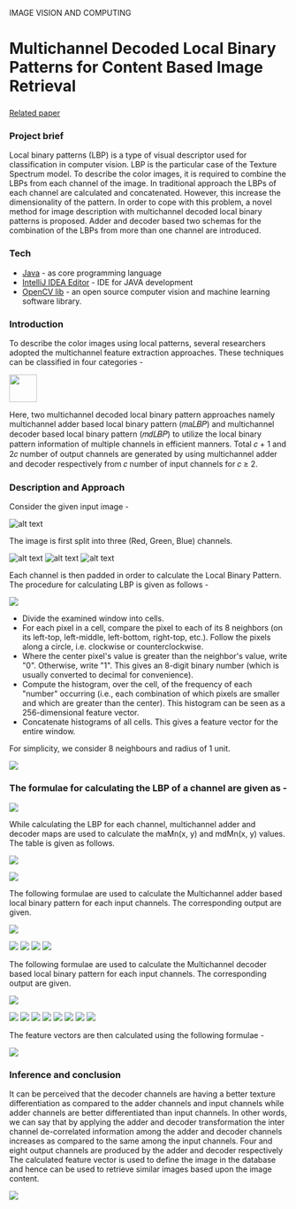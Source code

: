 IMAGE VISION AND COMPUTING

# Multichannel Decoded Local Binary Patterns for Content Based Image Retrieval 

###
[Related paper](http://ieeexplore.ieee.org/document/7486086/?reload=true)

### Project brief
Local binary patterns (LBP) is a type of visual descriptor used for classification in computer vision. LBP is the particular case of the Texture Spectrum model. To describe the color images, it is required to combine the LBPs from each channel of the image. In traditional approach the LBPs of each channel are calculated and concatenated. However, this increase the dimensionality of the pattern. In order to cope with this problem, a novel method for image description with multichannel decoded local binary patterns is proposed. Adder and decoder based two schemas for the combination of the LBPs from more than one channel are introduced.
				
### Tech

* [Java](http://www.oracle.com/technetwork/java/javase/overview/java8-2100321.html) -  as core programming language
* [IntelliJ IDEA Editor](https://www.jetbrains.com/idea/) - IDE for JAVA development
* [OpenCV lib](http://docs.opencv.org/2.4/doc/tutorials/introduction/desktop_java/java_dev_intro.html) - an open source computer vision and machine learning software library.


### Introduction

To describe the color images using local patterns, several researchers adopted the multichannel feature extraction approaches. These techniques can be classified in four categories - 
 
<img src="https://www.dropbox.com/s/0ltagb2vz187dr7/image18.png?dl=1" width="50">

Here, two multichannel decoded local binary pattern approaches namely multichannel adder based local binary pattern (𝑚𝑎𝐿𝐵𝑃) and multichannel decoder based local binary pattern (𝑚𝑑𝐿𝐵𝑃) to utilize the local binary pattern information of multiple channels in efficient manners. Total 𝑐 + 1 and 2𝑐 number of output channels are generated by using multichannel adder and decoder respectively from 𝑐 number of input channels for 𝑐 ≥ 2. 


### Description and Approach

Consider the given input image - 

![alt text](https://www.dropbox.com/s/sgaw1w2h5mj8ac2/image6.jpg?dl=1)

The image is first split into three (Red, Green, Blue) channels.
    
![alt text](https://www.dropbox.com/s/w4cgblsz8hka20r/image1.jpg?dl=1)      ![alt text](https://www.dropbox.com/s/dis7wnf9lioapp2/image14.jpg?dl=1)       ![alt text](https://www.dropbox.com/s/714u9yls34gm111/image23.jpg?dl=1)

Each channel is then padded in order to calculate the Local Binary Pattern. The procedure for calculating LBP is given as follows -

![](https://www.dropbox.com/s/moebl416rpo36z1/image9.png?dl=1)
 

- Divide the examined window into cells.
- For each pixel in a cell, compare the pixel to each of its 8 neighbors (on its left-top, left-middle, left-bottom, right-top, etc.). Follow the pixels along a circle, i.e. clockwise or counterclockwise.
- Where the center pixel's value is greater than the neighbor's value, write "0". Otherwise, write "1". This gives an 8-digit binary number (which is usually converted to decimal for convenience).
- Compute the histogram, over the cell, of the frequency of each "number" occurring (i.e., each combination of which pixels are smaller and which are greater than the center). This histogram can be seen as a 256-dimensional feature vector.
- Concatenate histograms of all cells. This gives a feature vector for the entire window.

For simplicity, we consider 8 neighbours and radius of 1 unit.

![](https://www.dropbox.com/s/jspfupgezsk6eqv/image8.png?dl=1)

### The formulae for calculating the LBP of a channel are given as  -

![](https://www.dropbox.com/s/lynsmn0dqxykuv4/image22.png?dl=1)

While calculating the LBP for each channel, multichannel adder and decoder maps are used to calculate the maMn(x, y) and mdMn(x, y) values. The table is given as follows.

![](https://www.dropbox.com/s/1qoik5e9fgfrpsg/image24.png?dl=1)


![](https://www.dropbox.com/s/lb2u1dsftsq3opi/image10.png?dl=1)



		 	 	 		
The following formulae are used to calculate the Multichannel adder based local binary pattern for each input channels. The corresponding output are given.


![](https://www.dropbox.com/s/eba17e8v05lgd7r/image5.png?dl=1)

![](https://www.dropbox.com/s/bkidmvzaqd8uclj/image19.jpg?dl=1) ![](https://www.dropbox.com/s/nrtpl3frrym79c4/image20.jpg?dl=1)
![](https://www.dropbox.com/s/2fztul5irt3qdlm/image15.jpg?dl=1) ![](https://www.dropbox.com/s/zzwkmaitnkf8aaj/image7.jpg?dl=1)


The following formulae are used to calculate the Multichannel decoder based local binary pattern for each input channels. The corresponding output are given.


![](https://www.dropbox.com/s/vqd28gh1gcff2bp/image21.png?dl=1)

![](https://www.dropbox.com/s/l9140askcojm8tg/image26.jpg?dl=1) ![](https://www.dropbox.com/s/la92b3bce6zxqwl/image17.jpg?dl=1) ![](https://www.dropbox.com/s/0kixazdwk3iz35a/image4.jpg?dl=1) ![](https://www.dropbox.com/s/ibxzhqpnw4fkfqq/image2.jpg?dl=1) ![](https://www.dropbox.com/s/qofutgf0dmw11a3/image3.jpg?dl=1) ![](https://www.dropbox.com/s/uwgpjz00egt34a7/image13.jpg?dl=1) ![](https://www.dropbox.com/s/kxp0jorckmb8s1n/image25.jpg?dl=1) ![](https://www.dropbox.com/s/wmlrkbrhxbkfk4p/image16.jpg?dl=1)

The feature vectors are then calculated using the following formulae - 

![](https://www.dropbox.com/s/dc9vnnumy1xga5c/image11.png?dl=1)



### Inference and conclusion
			
It can be perceived that the decoder channels are having a better texture differentiation as compared to the adder channels and input channels while adder channels are better differentiated than input channels. In other words, we can say that by applying the adder and decoder transformation the inter channel de-correlated information among the adder and decoder channels increases as compared to the same among the input channels. Four and eight output channels are produced by the adder and decoder respectively 
The calculated feature vector is used to define the image in the database and hence can be used to retrieve similar images based upon the image content.

![](https://www.dropbox.com/s/7nfg2p4ytxqci8r/image12.png?dl=1)

###
###
###

